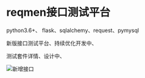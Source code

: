 # reqmen接口测试平台

python3.6+、 flask、sqlalchemy、request、pymysql


新版接口测试平台、持续优化开发中、

测试套件详情、设计中、


![新增接口](https://github.com/Esaxiya/reqmen/image/接口新增.png)<br>
